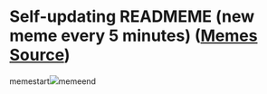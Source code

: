 # Self-updating READMEME (new meme every 5 minutes) ([Memes Source](https://bramses.notion.site/a49c1e962b7646879176ac3b327b6533?v=4d1eda54b170483cb03a40f257231764))

memestart![](https://www.notion.so/image/https%3A%2F%2Fs3-us-west-2.amazonaws.com%2Fsecure.notion-static.com%2F42d5cd43-3874-49c0-a257-5ccb8fc5582e%2FCAD83F74-A9C6-42CD-9C7E-28776FA1C90B.jpeg?table=block&id=9b25c7a1-3790-44ae-96bb-801d3243174d&cache=v2)memeend
